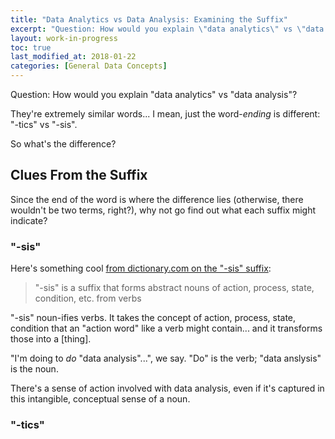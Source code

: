 ```yaml
---
title: "Data Analytics vs Data Analysis: Examining the Suffix"
excerpt: "Question: How would you explain \"data analytics\" vs \"data analysis\"? Clues lie in the suffix!"
layout: work-in-progress
toc: true
last_modified_at: 2018-01-22
categories: [General Data Concepts]
---
```


Question: How would you explain "data analytics" vs "data analysis"?

They're extremely similar words... I mean, just the word-*ending* is different:  "-tics" vs "-sis".

So what's the difference?

## Clues From the Suffix
Since the end of the word is where the difference lies (otherwise, there wouldn't be two terms, right?), why not go find out what each suffix might indicate?

### "-sis"
Here's something cool [from dictionary.com on the "-sis" suffix](http://www.dictionary.com/browse/-sis):  

> "-sis" is a suffix that forms abstract nouns of action, process, state, condition, etc. from verbs

"-sis" noun-ifies verbs.  It takes the concept of action, process, state, condition that an "action word" like a verb might contain... and it transforms those into a [thing].

"I'm doing to *do* "data analysis"...", we say.  "Do" is the verb; "data anslysis" is the noun. 

There's a sense of action involved with data analysis, even if it's captured in this intangible, conceptual sense of a noun.

### "-tics"
